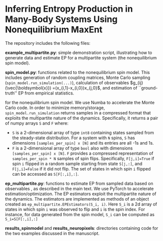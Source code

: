 # Inferring Entropy Production in Many-Body Systems Using Nonequilibrium MaxEnt

The repository includes the following files:

**example_multipartite.py**: simple demonstration script, illustrating how to generate data and estimate EP for a multipartite system (the nonequilibrium spin model).

**spin_model.py**: functions related to the nonequilibrium spin model. This includes generation of random coupling matrices, Monte Carlo sampling (`spin_model.run_simulation(...)`), calculation of observables $g_{ij}(\vec{\boldsymbol{x}}) =(x_{i,1}-x_{i,0})x_{j,0}$, and estimation of ``ground-truth'' EP from empirical statistics.

 for the nonequilibrium spin model. We use Numba to accelerate the Monte Carlo code. In order to minimize memory/storage, `spin_model.run_simulation` returns samples in a compressed format that exploits the multipartite nature of the dynamics. Specifically, it returns a pair of numpy arrays `S` and `F` where:
* `S` is a 2-dimensional array of type `int8` containing states sampled from the steady-state distribution. 
For a system with `N` spins, `S` has dimensions `[samples_per_spin] x [N]` and its entries are all -1s and 1s.
* `F` is a 2-dimensional array of type `bool` also with dimensions `[samples_per_spin] x [N]`. `F` provides
a compressed representation of `samples_per_spin * N` samples of spin flips. 
Specifically, `F[j,i]=True` if spin `i` flipped in a random sample starting from state `S[j,:]`, 
and `F[j,i]=False` if it did not flip.
The set of states in which spin `i` flipped can be accessed as `S[F[:,i],:]`.

**ep_multipartite.py**: functions to estimate EP from sampled data based on observables , as described in the main text.
We use PyTorch to accelerate estimation/optimization. The EP estimators exploit the multipartite nature of the dynamics. The estimators
are implemented as methods of an object created as `ep_multipartite.EPEstimators(S_i, i)`. Here `S_i` is a 2d array of states in which spin `i`
was observed to flip and `i` is the spin index.  For instance, for data generated from the spin model, `S_i` can be computed as `S_i=S[F[:,i],:]`

**results_spinmodel** and **results_neuropixels**: directories containing code for the two examples discussed in the manuscript.
